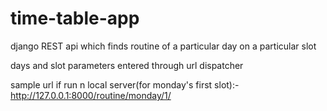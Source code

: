 # time-table-app
django REST api which finds routine of a particular day on a particular slot

days and slot parameters entered through url dispatcher


sample url if run n local server(for monday's first slot):- http://127.0.0.1:8000/routine/monday/1/

